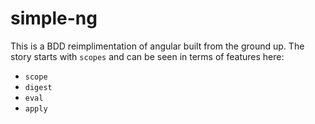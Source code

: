 # simple-ng

This is a BDD reimplimentation of angular built from the ground up. The story starts with `scopes` and can be seen in terms of features here:

 + `scope`
 + `digest`
 + `eval`
 + `apply`


